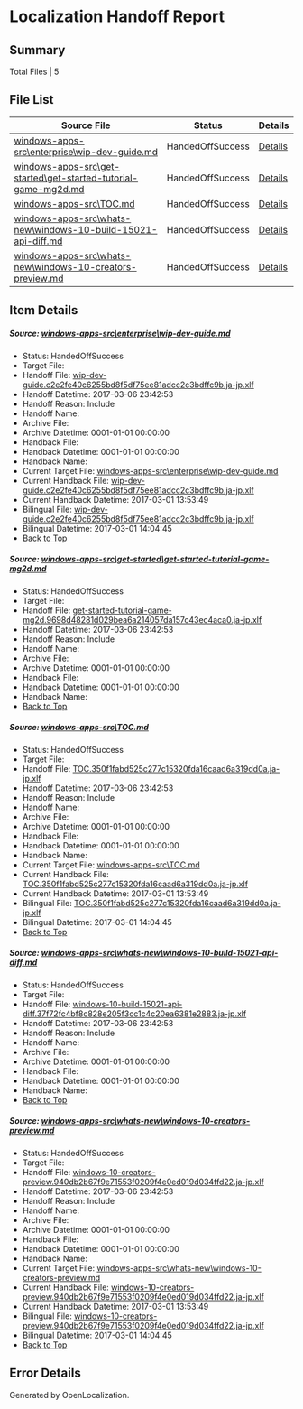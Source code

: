 # <a name='report-top'></a> Localization Handoff Report

## Summary
 Total Files | 5

## File List
 Source File | Status | Details 
 ----------- | ------ | ------- 
 [windows-apps-src\enterprise\wip-dev-guide.md](https://cpubwin.visualstudio.com/windows-uwp/_git/windows-uwp/commit/d55c61b309b506175597a89dba53f12ab410b427?path=windows-apps-src%2Fenterprise%2Fwip-dev-guide.md&_a=contents) | HandedOffSuccess | [Details](#a2888b804e66e2630e4ae93b0be31974740d9f992531)
 [windows-apps-src\get-started\get-started-tutorial-game-mg2d.md](https://cpubwin.visualstudio.com/windows-uwp/_git/windows-uwp/commit/d55c61b309b506175597a89dba53f12ab410b427?path=windows-apps-src%2Fget-started%2Fget-started-tutorial-game-mg2d.md&_a=contents) | HandedOffSuccess | [Details](#11be75de5d315a7c0e46b2699130a062bad1b2df2689)
 [windows-apps-src\TOC.md](https://cpubwin.visualstudio.com/windows-uwp/_git/windows-uwp/commit/d55c61b309b506175597a89dba53f12ab410b427?path=windows-apps-src%2FTOC.md&_a=contents) | HandedOffSuccess | [Details](#e3acc7b349bf54b5f4aff1aa87fd780af1e5a0ef7830)
 [windows-apps-src\whats-new\windows-10-build-15021-api-diff.md](https://cpubwin.visualstudio.com/windows-uwp/_git/windows-uwp/commit/d55c61b309b506175597a89dba53f12ab410b427?path=windows-apps-src%2Fwhats-new%2Fwindows-10-build-15021-api-diff.md&_a=contents) | HandedOffSuccess | [Details](#7ac12e03901755c61dc8b90aeaf9b775f774e2d07835)
 [windows-apps-src\whats-new\windows-10-creators-preview.md](https://cpubwin.visualstudio.com/windows-uwp/_git/windows-uwp/commit/d55c61b309b506175597a89dba53f12ab410b427?path=windows-apps-src%2Fwhats-new%2Fwindows-10-creators-preview.md&_a=contents) | HandedOffSuccess | [Details](#86488f8119446599ada6da7c34e0a65234ce49647836)

## Item Details
##### <a name='a2888b804e66e2630e4ae93b0be31974740d9f992531'></a> Source: [windows-apps-src\enterprise\wip-dev-guide.md](https://cpubwin.visualstudio.com/windows-uwp/_git/windows-uwp/commit/d55c61b309b506175597a89dba53f12ab410b427?path=windows-apps-src%2Fenterprise%2Fwip-dev-guide.md&_a=contents)
* Status: HandedOffSuccess
* Target File: 
* Handoff File: [wip-dev-guide.c2e2fe40c6255bd8f5df75ee81adcc2c3bdffc9b.ja-jp.xlf](https://cpubwin.visualstudio.com/windows-uwp/_git/WDCLib.handoff/commit/54fc88f768705951c8c31b35353a0d8450643d04?path=ol-handoff%2Fcpubwin%2Fwindows-uwp.ja-jp%2Fmaster%2Fwip-dev-guide.c2e2fe40c6255bd8f5df75ee81adcc2c3bdffc9b.ja-jp.xlf&_a=contents)
* Handoff Datetime: 2017-03-06 23:42:53
* Handoff Reason: Include
* Handoff Name: 
* Archive File: 
* Archive Datetime: 0001-01-01 00:00:00
* Handback File: 
* Handback Datetime: 0001-01-01 00:00:00
* Handback Name: 
* Current Target File: [windows-apps-src\enterprise\wip-dev-guide.md](https://cpubwin.visualstudio.com/windows-uwp/_git/windows-uwp.ja-jp/commit/b732bd72db642001e9bf63e84c777a54f8da9cd8?path=windows-apps-src%2Fenterprise%2Fwip-dev-guide.md&_a=contents)
* Current Handback File: [wip-dev-guide.c2e2fe40c6255bd8f5df75ee81adcc2c3bdffc9b.ja-jp.xlf](https://cpubwin.visualstudio.com/windows-uwp/_git/WDCLib.handback/commit/14c84f4f3190a8231e848b2f586d80bc5a0f80c8?path=ol-handback%2Fcpubwin%2Fwindows-uwp.ja-jp%2Fmaster%2Fwip-dev-guide.c2e2fe40c6255bd8f5df75ee81adcc2c3bdffc9b.ja-jp.xlf&_a=contents)
* Current Handback Datetime: 2017-03-01 13:53:49
* Bilingual File: [wip-dev-guide.c2e2fe40c6255bd8f5df75ee81adcc2c3bdffc9b.ja-jp.xlf](https://cpubwin.visualstudio.com/windows-uwp/_git/WDCLib.handback/commit/14c84f4f3190a8231e848b2f586d80bc5a0f80c8?path=ol-handback%2Fcpubwin%2Fwindows-uwp.ja-jp%2Fmaster%2Fwip-dev-guide.c2e2fe40c6255bd8f5df75ee81adcc2c3bdffc9b.ja-jp.xlf&_a=contents)
* Bilingual Datetime: 2017-03-01 14:04:45
* [Back to Top](#report-top)

##### <a name='11be75de5d315a7c0e46b2699130a062bad1b2df2689'></a> Source: [windows-apps-src\get-started\get-started-tutorial-game-mg2d.md](https://cpubwin.visualstudio.com/windows-uwp/_git/windows-uwp/commit/d55c61b309b506175597a89dba53f12ab410b427?path=windows-apps-src%2Fget-started%2Fget-started-tutorial-game-mg2d.md&_a=contents)
* Status: HandedOffSuccess
* Target File: 
* Handoff File: [get-started-tutorial-game-mg2d.9698d48281d029bea6a214057da157c43ec4aca0.ja-jp.xlf](https://cpubwin.visualstudio.com/windows-uwp/_git/WDCLib.handoff/commit/54fc88f768705951c8c31b35353a0d8450643d04?path=ol-handoff%2Fcpubwin%2Fwindows-uwp.ja-jp%2Fmaster%2Fget-started-tutorial-game-mg2d.9698d48281d029bea6a214057da157c43ec4aca0.ja-jp.xlf&_a=contents)
* Handoff Datetime: 2017-03-06 23:42:53
* Handoff Reason: Include
* Handoff Name: 
* Archive File: 
* Archive Datetime: 0001-01-01 00:00:00
* Handback File: 
* Handback Datetime: 0001-01-01 00:00:00
* Handback Name: 
* [Back to Top](#report-top)

##### <a name='e3acc7b349bf54b5f4aff1aa87fd780af1e5a0ef7830'></a> Source: [windows-apps-src\TOC.md](https://cpubwin.visualstudio.com/windows-uwp/_git/windows-uwp/commit/d55c61b309b506175597a89dba53f12ab410b427?path=windows-apps-src%2FTOC.md&_a=contents)
* Status: HandedOffSuccess
* Target File: 
* Handoff File: [TOC.350f1fabd525c277c15320fda16caad6a319dd0a.ja-jp.xlf](https://cpubwin.visualstudio.com/windows-uwp/_git/WDCLib.handoff/commit/54fc88f768705951c8c31b35353a0d8450643d04?path=ol-handoff%2Fcpubwin%2Fwindows-uwp.ja-jp%2Fmaster%2FTOC.350f1fabd525c277c15320fda16caad6a319dd0a.ja-jp.xlf&_a=contents)
* Handoff Datetime: 2017-03-06 23:42:53
* Handoff Reason: Include
* Handoff Name: 
* Archive File: 
* Archive Datetime: 0001-01-01 00:00:00
* Handback File: 
* Handback Datetime: 0001-01-01 00:00:00
* Handback Name: 
* Current Target File: [windows-apps-src\TOC.md](https://cpubwin.visualstudio.com/windows-uwp/_git/windows-uwp.ja-jp/commit/b732bd72db642001e9bf63e84c777a54f8da9cd8?path=windows-apps-src%2FTOC.md&_a=contents)
* Current Handback File: [TOC.350f1fabd525c277c15320fda16caad6a319dd0a.ja-jp.xlf](https://cpubwin.visualstudio.com/windows-uwp/_git/WDCLib.handback/commit/14c84f4f3190a8231e848b2f586d80bc5a0f80c8?path=ol-handback%2Fcpubwin%2Fwindows-uwp.ja-jp%2Fmaster%2FTOC.350f1fabd525c277c15320fda16caad6a319dd0a.ja-jp.xlf&_a=contents)
* Current Handback Datetime: 2017-03-01 13:53:49
* Bilingual File: [TOC.350f1fabd525c277c15320fda16caad6a319dd0a.ja-jp.xlf](https://cpubwin.visualstudio.com/windows-uwp/_git/WDCLib.handback/commit/14c84f4f3190a8231e848b2f586d80bc5a0f80c8?path=ol-handback%2Fcpubwin%2Fwindows-uwp.ja-jp%2Fmaster%2FTOC.350f1fabd525c277c15320fda16caad6a319dd0a.ja-jp.xlf&_a=contents)
* Bilingual Datetime: 2017-03-01 14:04:45
* [Back to Top](#report-top)

##### <a name='7ac12e03901755c61dc8b90aeaf9b775f774e2d07835'></a> Source: [windows-apps-src\whats-new\windows-10-build-15021-api-diff.md](https://cpubwin.visualstudio.com/windows-uwp/_git/windows-uwp/commit/d55c61b309b506175597a89dba53f12ab410b427?path=windows-apps-src%2Fwhats-new%2Fwindows-10-build-15021-api-diff.md&_a=contents)
* Status: HandedOffSuccess
* Target File: 
* Handoff File: [windows-10-build-15021-api-diff.37f72fc4bf8c828e205f3cc1c4c20ea6381e2883.ja-jp.xlf](https://cpubwin.visualstudio.com/windows-uwp/_git/WDCLib.handoff/commit/54fc88f768705951c8c31b35353a0d8450643d04?path=ol-handoff%2Fcpubwin%2Fwindows-uwp.ja-jp%2Fmaster%2Fwindows-10-build-15021-api-diff.37f72fc4bf8c828e205f3cc1c4c20ea6381e2883.ja-jp.xlf&_a=contents)
* Handoff Datetime: 2017-03-06 23:42:53
* Handoff Reason: Include
* Handoff Name: 
* Archive File: 
* Archive Datetime: 0001-01-01 00:00:00
* Handback File: 
* Handback Datetime: 0001-01-01 00:00:00
* Handback Name: 
* [Back to Top](#report-top)

##### <a name='86488f8119446599ada6da7c34e0a65234ce49647836'></a> Source: [windows-apps-src\whats-new\windows-10-creators-preview.md](https://cpubwin.visualstudio.com/windows-uwp/_git/windows-uwp/commit/d55c61b309b506175597a89dba53f12ab410b427?path=windows-apps-src%2Fwhats-new%2Fwindows-10-creators-preview.md&_a=contents)
* Status: HandedOffSuccess
* Target File: 
* Handoff File: [windows-10-creators-preview.940db2b67f9e71553f0209f4e0ed019d034ffd22.ja-jp.xlf](https://cpubwin.visualstudio.com/windows-uwp/_git/WDCLib.handoff/commit/54fc88f768705951c8c31b35353a0d8450643d04?path=ol-handoff%2Fcpubwin%2Fwindows-uwp.ja-jp%2Fmaster%2Fwindows-10-creators-preview.940db2b67f9e71553f0209f4e0ed019d034ffd22.ja-jp.xlf&_a=contents)
* Handoff Datetime: 2017-03-06 23:42:53
* Handoff Reason: Include
* Handoff Name: 
* Archive File: 
* Archive Datetime: 0001-01-01 00:00:00
* Handback File: 
* Handback Datetime: 0001-01-01 00:00:00
* Handback Name: 
* Current Target File: [windows-apps-src\whats-new\windows-10-creators-preview.md](https://cpubwin.visualstudio.com/windows-uwp/_git/windows-uwp.ja-jp/commit/b732bd72db642001e9bf63e84c777a54f8da9cd8?path=windows-apps-src%2Fwhats-new%2Fwindows-10-creators-preview.md&_a=contents)
* Current Handback File: [windows-10-creators-preview.940db2b67f9e71553f0209f4e0ed019d034ffd22.ja-jp.xlf](https://cpubwin.visualstudio.com/windows-uwp/_git/WDCLib.handback/commit/14c84f4f3190a8231e848b2f586d80bc5a0f80c8?path=ol-handback%2Fcpubwin%2Fwindows-uwp.ja-jp%2Fmaster%2Fwindows-10-creators-preview.940db2b67f9e71553f0209f4e0ed019d034ffd22.ja-jp.xlf&_a=contents)
* Current Handback Datetime: 2017-03-01 13:53:49
* Bilingual File: [windows-10-creators-preview.940db2b67f9e71553f0209f4e0ed019d034ffd22.ja-jp.xlf](https://cpubwin.visualstudio.com/windows-uwp/_git/WDCLib.handback/commit/14c84f4f3190a8231e848b2f586d80bc5a0f80c8?path=ol-handback%2Fcpubwin%2Fwindows-uwp.ja-jp%2Fmaster%2Fwindows-10-creators-preview.940db2b67f9e71553f0209f4e0ed019d034ffd22.ja-jp.xlf&_a=contents)
* Bilingual Datetime: 2017-03-01 14:04:45
* [Back to Top](#report-top)


## Error Details

Generated by OpenLocalization.
